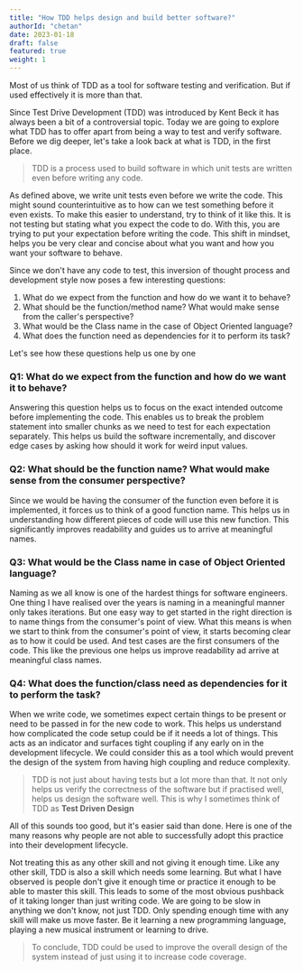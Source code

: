 ```yaml
---
title: "How TDD helps design and build better software?"
authorId: "chetan"
date: 2023-01-18
draft: false
featured: true
weight: 1
---
```


Most of us think of TDD as a tool for software testing and verification. But if used effectively it is more than that.

Since Test Drive Development (TDD) was introduced by Kent Beck it has always been a bit of a controversial topic. Today we are going to explore what TDD has to offer apart from being a way to test and verify software. Before we dig deeper, let's take a look back at what is TDD, in the first place.

> TDD is a process used to build software in which unit tests are written even before writing any code.

As defined above, we write unit tests even before we write the code. This might sound counterintuitive as to how can we test something before it even exists.
To make this easier to understand, try to think of it like this. It is not testing but stating what you expect the code to do. With this, you are trying to put your expectation before writing the code.
This shift in mindset, helps you be very clear and concise about what you want and how you want your software to behave.

Since we don't have any code to test, this inversion of thought process and development style now poses a few interesting questions:

1. What do we expect from the function and how do we want it to behave?
1. What should be the function/method name? What would make sense from the caller's perspective?
1. What would be the Class name in the case of Object Oriented language?
1. What does the function need as dependencies for it to perform its task?

Let's see how these questions help us one by one

### Q1: What do we expect from the function and how do we want it to behave?

Answering this question helps us to focus on the exact intended outcome before implementing the code. 
This enables us to break the problem statement into smaller chunks as we need to test for each expectation separately. 
This helps us build the software incrementally, and discover edge cases by asking how should it work for weird input values.

### Q2: What should be the function name? What would make sense from the consumer perspective?

Since we would be having the consumer of the function even before it is implemented, it forces us to think of a good function name.
This helps us in understanding how different pieces of code will use this new function.
This significantly improves readability and guides us to arrive at meaningful names.

### Q3: What would be the Class name in case of Object Oriented language?

Naming as we all know is one of the hardest things for software engineers.
One thing I have realised over the years is naming in a meaningful manner only takes iterations.
But one easy way to get started in the right direction is to name things from the consumer's point of view.
What this means is when we start to think from the consumer's point of view, it starts becoming clear as to how it could be used.
And test cases are the first consumers of the code.
This like the previous one helps us improve readability ad arrive at meaningful class names.

### Q4: What does the function/class need as dependencies for it to perform the task?

When we write code, we sometimes expect certain things to be present or need to be passed in for the new code to work.
This helps us understand how complicated the code setup could be if it needs a lot of things.
This acts as an indicator and surfaces tight coupling if any early on in the development lifecycle.
We could consider this as a tool which would prevent the design of the system from having high coupling and reduce complexity.

> TDD is not just about having tests but a lot more than that. It not only helps us verify the correctness of the software but if practised well, helps us design the software well. This is why I sometimes think of TDD as **Test Driven Design**

All of this sounds too good, but it's easier said than done.
Here is one of the many reasons why people are not able to successfully adopt this practice into their development lifecycle.

Not treating this as any other skill and not giving it enough time.
Like any other skill, TDD is also a skill which needs some learning.
But what I have observed is people don't give it enough time or practice it enough to be able to master this skill.
This leads to some of the most obvious pushback of it taking longer than just writing code.
We are going to be slow in anything we don't know, not just TDD.
Only spending enough time with any skill will make us move faster.
Be it learning a new programming language, playing a new musical instrument or learning to drive.

> To conclude, TDD could be used to improve the overall design of the system instead of just using it to increase code coverage.

